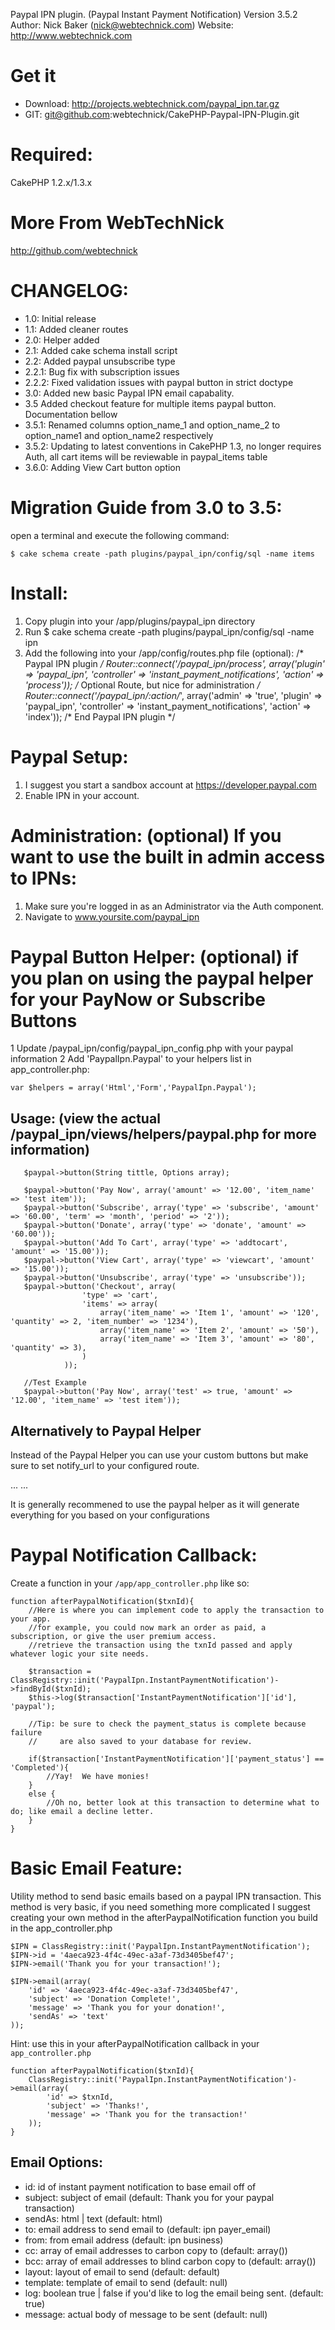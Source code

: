 Paypal IPN plugin.  (Paypal Instant Payment Notification)
Version 3.5.2
Author: Nick Baker (nick@webtechnick.com)
Website: http://www.webtechnick.com

# Get it
* Download: http://projects.webtechnick.com/paypal_ipn.tar.gz
* GIT: git@github.com:webtechnick/CakePHP-Paypal-IPN-Plugin.git

# Required:
CakePHP 1.2.x/1.3.x

# More From WebTechNick
http://github.com/webtechnick

# CHANGELOG:
* 1.0: Initial release
* 1.1: Added cleaner routes
* 2.0: Helper added
* 2.1: Added cake schema install script
* 2.2: Added paypal unsubscribe type
* 2.2.1: Bug fix with subscription issues
* 2.2.2: Fixed validation issues with paypal button in strict doctype
* 3.0: Added new basic Paypal IPN email capabality.
* 3.5 Added checkout feature for multiple items paypal button.  Documentation bellow
* 3.5.1: Renamed columns option_name_1 and option_name_2 to option_name1 and option_name2 respectively
* 3.5.2: Updating to latest conventions in CakePHP 1.3, no longer requires Auth, all cart items will be reviewable in paypal_items table
* 3.6.0: Adding View Cart button option


# Migration Guide from 3.0 to 3.5:
open a terminal and execute the following command:
  
	$ cake schema create -path plugins/paypal_ipn/config/sql -name items

# Install:
1. Copy plugin into your /app/plugins/paypal_ipn directory
2. Run 
	$ cake schema create -path plugins/paypal_ipn/config/sql -name ipn
3. Add the following into your /app/config/routes.php file (optional):
	/* Paypal IPN plugin */
	Router::connect('/paypal_ipn/process', array('plugin' => 'paypal_ipn', 'controller' => 'instant_payment_notifications', 'action' => 'process'));
	/* Optional Route, but nice for administration */
	Router::connect('/paypal_ipn/:action/*', array('admin' => 'true', 'plugin' => 'paypal_ipn', 'controller' => 'instant_payment_notifications', 'action' => 'index'));
	/* End Paypal IPN plugin */
  
# Paypal Setup:
1. I suggest you start a sandbox account at https://developer.paypal.com
2. Enable IPN in your account.
  
# Administration: (optional) If you want to use the built in admin access to IPNs:
1. Make sure you're logged in as an Administrator via the Auth component.
2. Navigate to www.yoursite.com/paypal_ipn


# Paypal Button Helper: (optional) if you plan on using the paypal helper for your PayNow or Subscribe Buttons
1 Update /paypal_ipn/config/paypal_ipn_config.php with your paypal information
2 Add 'PaypalIpn.Paypal' to your helpers list in app_controller.php:

	var $helpers = array('Html','Form','PaypalIpn.Paypal');
	
## Usage: (view the actual /paypal_ipn/views/helpers/paypal.php for more information)
       $paypal->button(String tittle, Options array); 
         
       $paypal->button('Pay Now', array('amount' => '12.00', 'item_name' => 'test item'));
       $paypal->button('Subscribe', array('type' => 'subscribe', 'amount' => '60.00', 'term' => 'month', 'period' => '2'));
       $paypal->button('Donate', array('type' => 'donate', 'amount' => '60.00'));
       $paypal->button('Add To Cart', array('type' => 'addtocart', 'amount' => '15.00'));
       $paypal->button('View Cart', array('type' => 'viewcart', 'amount' => '15.00'));
       $paypal->button('Unsubscribe', array('type' => 'unsubscribe'));
       $paypal->button('Checkout', array(
					'type' => 'cart',
					'items' => array(
						array('item_name' => 'Item 1', 'amount' => '120', 'quantity' => 2, 'item_number' => '1234'),
						array('item_name' => 'Item 2', 'amount' => '50'),
						array('item_name' => 'Item 3', 'amount' => '80', 'quantity' => 3),
					)
				));
				
       //Test Example
       $paypal->button('Pay Now', array('test' => true, 'amount' => '12.00', 'item_name' => 'test item'));
       
## Alternatively to Paypal Helper 
Instead of the Paypal Helper you can use your custom buttons but make sure to set notify_url to your configured route.
	<form action="https://www.paypal.com/cgi-bin/webscr" method="post">
  	...
  	<input type="hidden" name="notify_url" value="http://www.yoursite.com/paypal_ipn/process" />
  	...
  </form>

It is generally recommened to use the paypal helper as it will generate everything for you based on your configurations

# Paypal Notification Callback:
Create a function in your `/app/app_controller.php` like so:

	function afterPaypalNotification($txnId){
		//Here is where you can implement code to apply the transaction to your app.
		//for example, you could now mark an order as paid, a subscription, or give the user premium access.
		//retrieve the transaction using the txnId passed and apply whatever logic your site needs.
		
		$transaction = ClassRegistry::init('PaypalIpn.InstantPaymentNotification')->findById($txnId);
		$this->log($transaction['InstantPaymentNotification']['id'], 'paypal');
		
		//Tip: be sure to check the payment_status is complete because failure 
		//     are also saved to your database for review.
		
		if($transaction['InstantPaymentNotification']['payment_status'] == 'Completed'){
			//Yay!  We have monies!
		}
		else {
			//Oh no, better look at this transaction to determine what to do; like email a decline letter.
		}
	} 
  
# Basic Email Feature:
Utility method to send basic emails based on a paypal IPN transaction.
This method is very basic, if you need something more complicated I suggest
creating your own method in the afterPaypalNotification function you build
in the app_controller.php

	$IPN = ClassRegistry::init('PaypalIpn.InstantPaymentNotification');
	$IPN->id = '4aeca923-4f4c-49ec-a3af-73d3405bef47';
	$IPN->email('Thank you for your transaction!');

	$IPN->email(array(
		'id' => '4aeca923-4f4c-49ec-a3af-73d3405bef47',
		'subject' => 'Donation Complete!',
		'message' => 'Thank you for your donation!',
		'sendAs' => 'text'
	));

Hint: use this in your afterPaypalNotification callback in your `app_controller.php`
   
	function afterPaypalNotification($txnId){
		ClassRegistry::init('PaypalIpn.InstantPaymentNotification')->email(array(
			'id' => $txnId,
			'subject' => 'Thanks!',
			'message' => 'Thank you for the transaction!'
		));
	}

## Email Options:
* id: id of instant payment notification to base email off of
* subject: subject of email (default: Thank you for your paypal transaction)
* sendAs: html | text (default: html)
* to: email address to send email to (default: ipn payer_email)
* from: from email address (default: ipn business)
* cc: array of email addresses to carbon copy to (default: array())
* bcc: array of email addresses to blind carbon copy to (default: array())
* layout: layout of email to send (default: default)
* template: template of email to send (default: null)
* log: boolean true | false if you'd like to log the email being sent. (default: true)
* message: actual body of message to be sent (default: null)